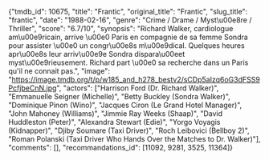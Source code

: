 {"tmdb_id": 10675, "title": "Frantic", "original_title": "Frantic", "slug_title": "frantic", "date": "1988-02-16", "genre": "Crime / Drame / Myst\u00e8re / Thriller", "score": "6.7/10", "synopsis": "Richard Walker, cardiologue am\u00e9ricain, arrive \u00e0 Paris en compagnie de sa femme Sondra pour assister \u00e0 un congr\u00e8s m\u00e9dical. Quelques heures apr\u00e8s leur arriv\u00e9e Sondra dispara\u00eet myst\u00e9rieusement. Richard part \u00e0 sa recherche dans un Paris qu'il ne connait pas.", "image": "https://image.tmdb.org/t/p/w185_and_h278_bestv2/sCDp5aIzq6oG3dFSS9PcfjbeCnN.jpg", "actors": ["Harrison Ford (Dr. Richard Walker)", "Emmanuelle Seigner (Michelle)", "Betty Buckley (Sondra Walker)", "Dominique Pinon (Wino)", "Jacques Ciron (Le Grand Hotel Manager)", "John Mahoney (Williams)", "Jimmie Ray Weeks (Shaap)", "David Huddleston (Peter)", "Alexandra Stewart (Edie)", "Yorgo Voyagis (Kidnapper)", "Djiby Soumare (Taxi Driver)", "Roch Leibovici (Bellboy 2)", "Roman Polanski (Taxi Driver Who Hands Over the Matches to Dr. Walker)"], "comments": [], "recommandations_id": [11092, 9281, 3525, 11364]}